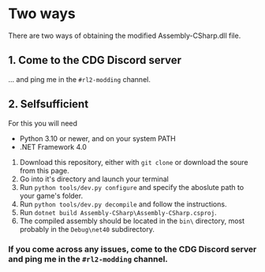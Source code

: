 # Two ways
There are two ways of obtaining the modified Assembly-CSharp.dll file.

## 1. Come to the CDG Discord server
... and ping me in the `#rl2-modding` channel.

## 2. Selfsufficient
For this you will need
- Python 3.10 or newer, and on your system PATH
- .NET Framework 4.0

1. Download this repository, either with `git clone` or download the soure from this page.
2. Go into it's directory and launch your terminal  
3. Run `python tools/dev.py configure` and specify the aboslute path to your game's folder.
4. Run `python tools/dev.py decompile` and follow the instructions.
5. Run `dotnet build Assembly-CSharp\Assembly-CSharp.csproj`.
6. The compiled assembly should be located in the `bin\` directory, most probably in the `Debug\net40` subdirectory.

### If you come across any issues, come to the CDG Discord server and ping me in the `#rl2-modding` channel.
